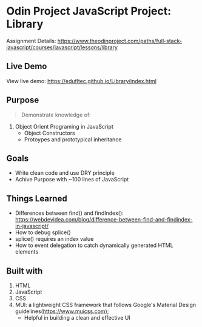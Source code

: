 # Odin Project JavaScript Project: Library
Assignment Details: https://www.theodinproject.com/paths/full-stack-javascript/courses/javascript/lessons/library

## Live Demo
View live demo: https://edufltec.github.io/Library/index.html

## Purpose
> Demonstrate knowledge of:
1. Object Orient Programing in JavaScript
    * Object Constructors
    * Protoypes and prototypical inheritance

## Goals 
* Write clean code and use DRY principle
* Achive Purpose with ~100 lines of JavaScript

## Things Learned
* Differences between find() and findIndex(): https://webdevidea.com/blog/difference-between-find-and-findindex-in-javascript/
* How to debug splice()
* splice() requires an index value
* How to event delegation to catch dynamically generated HTML elements

## Built with 
1. HTML
2. JavaScript  
3. CSS
4. MUI: a lightweight CSS framework that follows Google's Material Design guidelines(https://www.muicss.com); 
    * Helpful in building a clean and effective UI